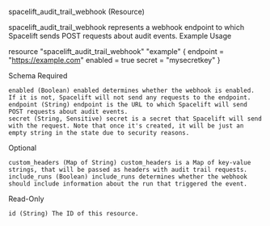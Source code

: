 spacelift_audit_trail_webhook (Resource)

spacelift_audit_trail_webhook represents a webhook endpoint to which Spacelift sends POST requests about audit events.
Example Usage

resource "spacelift_audit_trail_webhook" "example" {
  endpoint = "https://example.com"
  enabled  = true
  secret   = "mysecretkey"
}

Schema
Required

    enabled (Boolean) enabled determines whether the webhook is enabled. If it is not, Spacelift will not send any requests to the endpoint.
    endpoint (String) endpoint is the URL to which Spacelift will send POST requests about audit events.
    secret (String, Sensitive) secret is a secret that Spacelift will send with the request. Note that once it's created, it will be just an empty string in the state due to security reasons.

Optional

    custom_headers (Map of String) custom_headers is a Map of key-value strings, that will be passed as headers with audit trail requests.
    include_runs (Boolean) include_runs determines whether the webhook should include information about the run that triggered the event.

Read-Only

    id (String) The ID of this resource.
